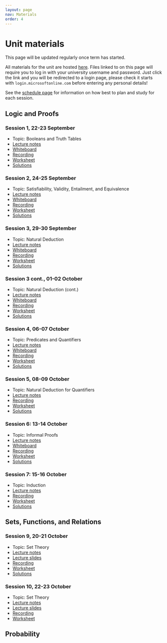 ```yaml
---
layout: page
nav: Materials
order: 4
---
```


# Unit materials

This page will be updated regularly once term has started.

All materials for the unit are hosted [here](https://uob.sharepoint.com/teams/UnitTeams-COMS10014-2025-26-TB-1-A/Class%20Materials).
Files linked to on this page will require you to log in with your university username and password. Just click the link and you will be redirected to a login page, please check it starts with `login.microsoftonline.com` before entering any personal details! 
<!-- Never, ever enter your university password on a site without checking first whether it is the real login page or a fake one trying to steal your account (and your maintenance loan) - the real one starts with the address mentioned and your browser must not give any kind of security warning when you are on the page. -->

See the [schedule page](schedule.html) for information on how best to plan and study for each session.

## Logic and Proofs

### Session 1, 22-23 September

  - Topic: Booleans and Truth Tables
  - [Lecture notes](https://uob.sharepoint.com/teams/UnitTeams-COMS10014-2025-26-TB-1-A/Class%20Materials/Notes/Part%201%20-%20Logic%20and%20Proofs/01-booleans.pdf) 
  - [Whiteboard](https://uob.sharepoint.com/teams/UnitTeams-COMS10014-2025-26-TB-1-A/Class%20Materials/Notes/Part%201%20-%20Logic%20and%20Proofs/01-booleans-whiteboard.pdf) 
  - [Recording](https://mediasite.bris.ac.uk/Mediasite/Play/8a94c9c252174e7e9dce6cb2f467f96d1d)
  - [Worksheet](https://uob.sharepoint.com/teams/UnitTeams-COMS10014-2025-26-TB-1-A/Class%20Materials/Worksheets/Part%201%20-%20Logic%20and%20Proofs/w01-booleans_questions.pdf)
  - [Solutions](https://uob.sharepoint.com/teams/UnitTeams-COMS10014-2025-26-TB-1-A/Class%20Materials/Worksheets/Part%201%20-%20Logic%20and%20Proofs/w01-booleans_solutions.pdf)

### Session 2, 24-25 September

  - Topic: Satisfiability, Validity, Entailment, and Equivalence
  - [Lecture notes](https://uob.sharepoint.com/teams/UnitTeams-COMS10014-2025-26-TB-1-A/Class%20Materials/Notes/Part%201%20-%20Logic%20and%20Proofs/02-propositions.pdf)
  - [Whiteboard](https://uob.sharepoint.com/teams/UnitTeams-COMS10014-2025-26-TB-1-A/Class%20Materials/Notes/Part%201%20-%20Logic%20and%20Proofs/02-propositions-whiteboard.pdf) 
  - [Recording](https://mediasite.bris.ac.uk/Mediasite/Play/695f501726a14fb8ab9af5e4fc308a2d1d)
  - [Worksheet](https://uob.sharepoint.com/teams/UnitTeams-COMS10014-2025-26-TB-1-A/Class%20Materials/Worksheets/Part%201%20-%20Logic%20and%20Proofs/w02-propositions_questions.pdf)
  - [Solutions](https://uob.sharepoint.com/teams/UnitTeams-COMS10014-2025-26-TB-1-A/Class%20Materials/Worksheets/Part%201%20-%20Logic%20and%20Proofs/w02-propositions_solutions.pdf)

### Session 3, 29-30 September

  - Topic: Natural Deduction
  - [Lecture notes](https://uob.sharepoint.com/teams/UnitTeams-COMS10014-2025-26-TB-1-A/Class%20Materials/Notes/Part%201%20-%20Logic%20and%20Proofs/03-deduction.pdf)
  - [Whiteboard](https://uob.sharepoint.com/teams/UnitTeams-COMS10014-2025-26-TB-1-A/Class%20Materials/Notes/Part%201%20-%20Logic%20and%20Proofs/03-deduction-whiteboard.pdf) 
  - [Recording](https://mediasite.bris.ac.uk/Mediasite/Play/82cc84364e2742d4913568486fdec8851d)
  - [Worksheet](https://uob.sharepoint.com/teams/UnitTeams-COMS10014-2025-26-TB-1-A/Class%20Materials/Worksheets/Part%201%20-%20Logic%20and%20Proofs/w03-deduction_questions.pdf)
  - [Solutions](https://uob.sharepoint.com/teams/UnitTeams-COMS10014-2025-26-TB-1-A/Class%20Materials/Worksheets/Part%201%20-%20Logic%20and%20Proofs/w03-deduction_solutions.pdf)

### Session 3 cont., 01-02 October

  - Topic: Natural Deduction (cont.)
  - [Lecture notes](https://uob.sharepoint.com/teams/UnitTeams-COMS10014-2025-26-TB-1-A/Class%20Materials/Notes/Part%201%20-%20Logic%20and%20Proofs/03-deduction.pdf)
  - [Whiteboard](https://uob.sharepoint.com/teams/UnitTeams-COMS10014-2025-26-TB-1-A/Class%20Materials/Notes/Part%201%20-%20Logic%20and%20Proofs/03-deduction-whiteboard2.pdf) 
  - [Recording](https://mediasite.bris.ac.uk/Mediasite/Play/b33e6a8d7de04e5b8567eeff501a1f621d)
  - [Worksheet](https://uob.sharepoint.com/teams/UnitTeams-COMS10014-2025-26-TB-1-A/Class%20Materials/Worksheets/Part%201%20-%20Logic%20and%20Proofs/w03-deduction_questions.pdf)
  - [Solutions](https://uob.sharepoint.com/teams/UnitTeams-COMS10014-2025-26-TB-1-A/Class%20Materials/Worksheets/Part%201%20-%20Logic%20and%20Proofs/w03-deduction_solutions.pdf)


### Session 4, 06-07 October

  - Topic: Predicates and Quantifiers
  - [Lecture notes](https://uob.sharepoint.com/teams/UnitTeams-COMS10014-2025-26-TB-1-A/Class%20Materials/Notes/Part%201%20-%20Logic%20and%20Proofs/04-predicates.pdf)
  - [Whiteboard](https://uob.sharepoint.com/teams/UnitTeams-COMS10014-2025-26-TB-1-A/Class%20Materials/Notes/Part%201%20-%20Logic%20and%20Proofs/04-predicates-whiteboard.pdf) 
  - [Recording](https://mediasite.bris.ac.uk/Mediasite/Play/fce80a0caf5e4f3a8ac9a225df8ab1d71d)
  - [Worksheet](https://uob.sharepoint.com/teams/UnitTeams-COMS10014-2025-26-TB-1-A/Class%20Materials/Worksheets/Part%201%20-%20Logic%20and%20Proofs/w04-predicates_questions.pdf)
  - [Solutions](https://uob.sharepoint.com/teams/UnitTeams-COMS10014-2025-26-TB-1-A/Class%20Materials/Worksheets/Part%201%20-%20Logic%20and%20Proofs/w04-predicates_solutions.pdf)

### Session 5, 08-09 October

  - Topic: Natural Deduction for Quantifiers
  - [Lecture notes](https://uob.sharepoint.com/teams/UnitTeams-COMS10014-2025-26-TB-1-A/Class%20Materials/Notes/Part%201%20-%20Logic%20and%20Proofs/05-deduction.pdf)
  - [Recording](https://mediasite.bris.ac.uk/Mediasite/Play/3d46886d1d73426dab63adcca8c4b2981d)
  - [Worksheet](https://uob.sharepoint.com/teams/UnitTeams-COMS10014-2025-26-TB-1-A/Class%20Materials/Worksheets/Part%201%20-%20Logic%20and%20Proofs/w05-deduction_questions.pdf)
  - [Solutions](https://uob.sharepoint.com/teams/UnitTeams-COMS10014-2025-26-TB-1-A/Class%20Materials/Worksheets/Part%201%20-%20Logic%20and%20Proofs/w05-deduction_solutions.pdf)

### Session 6: 13-14 October

  - Topic: Informal Proofs
  - [Lecture notes](https://uob.sharepoint.com/teams/UnitTeams-COMS10014-2025-26-TB-1-A/Class%20Materials/Notes/Part%201%20-%20Logic%20and%20Proofs/06-informal.pdf)
  - [Whiteboard](https://uob.sharepoint.com/teams/UnitTeams-COMS10014-2025-26-TB-1-A/Class%20Materials/Notes/Part%201%20-%20Logic%20and%20Proofs/06-informal-whiteboard.pdf)
  - [Recording](https://mediasite.bris.ac.uk/Mediasite/Play/7f9982b574b045f9a059be503934f18b1d)
  - [Worksheet](https://uob.sharepoint.com/teams/UnitTeams-COMS10014-2025-26-TB-1-A/Class%20Materials/Worksheets/Part%201%20-%20Logic%20and%20Proofs/w06-informal_questions.pdf)
  - [Solutions](https://uob.sharepoint.com/teams/UnitTeams-COMS10014-2025-26-TB-1-A/Class%20Materials/Worksheets/Part%201%20-%20Logic%20and%20Proofs/w06-informal_solutions.pdf)

### Session 7: 15-16 October

  - Topic: Induction
  - [Lecture notes](https://uob.sharepoint.com/teams/UnitTeams-COMS10014-2025-26-TB-1-A/Class%20Materials/Notes/Part%201%20-%20Logic%20and%20Proofs/07-induction.pdf)
  - [Recording](https://mediasite.bris.ac.uk/Mediasite/Play/9dc1e7198f7f49d2ab197919b4b620981d)
  - [Worksheet](https://uob.sharepoint.com/teams/UnitTeams-COMS10014-2025-26-TB-1-A/Class%20Materials/Worksheets/Part%201%20-%20Logic%20and%20Proofs/w07-induction_questions.pdf)
  - [Solutions](https://uob.sharepoint.com/teams/UnitTeams-COMS10014-2025-26-TB-1-A/Class%20Materials/Worksheets/Part%201%20-%20Logic%20and%20Proofs/w07-induction_solutions.pdf)

## Sets, Functions, and Relations
### Session 9, 20-21 October

  - Topic: Set Theory
  - [Lecture notes](https://uob.sharepoint.com/:b:/r/teams/UnitTeams-COMS10014-2025-26-TB-1-A/Class%20Materials/Notes/Part%202%20-%20Sets,%20Functions,%20and%20Relations/09-set-theory.pdf?csf=1&web=1&e=uq4jYr)
  - [Lecture slides](https://uob.sharepoint.com/:b:/r/teams/UnitTeams-COMS10014-2025-26-TB-1-A/Class%20Materials/Notes/Part%202%20-%20Sets,%20Functions,%20and%20Relations/09-set-theory-slides.pdf?csf=1&web=1&e=xgf2E5)
  - [Recording](https://mediasite.bris.ac.uk/Mediasite/Play/989ec0b2ff99442692448c2ce79411691d)
  - [Worksheet](https://uob.sharepoint.com/:b:/r/teams/UnitTeams-COMS10014-2025-26-TB-1-A/Class%20Materials/Worksheets/Part%202%20-%20Sets,%20Functions,%20and%20Relations/w09-sets_questions.pdf?csf=1&web=1&e=LO7rUS)
  - [Solutions](https://uob.sharepoint.com/:b:/r/teams/UnitTeams-COMS10014-2025-26-TB-1-A/Class%20Materials/Worksheets/Part%202%20-%20Sets,%20Functions,%20and%20Relations/w09-sets_solutions.pdf?csf=1&web=1&e=qbI3KC)
### Session 10, 22-23 October

  - Topic: Set Theory
  - [Lecture notes](https://uob.sharepoint.com/:b:/r/teams/UnitTeams-COMS10014-2025-26-TB-1-A/Class%20Materials/Notes/Part%202%20-%20Sets,%20Functions,%20and%20Relations/10-set-theory.pdf?csf=1&web=1&e=e4vpRB)
  - [Lecture slides](https://uob.sharepoint.com/:b:/r/teams/UnitTeams-COMS10014-2025-26-TB-1-A/Class%20Materials/Notes/Part%202%20-%20Sets,%20Functions,%20and%20Relations/10-set-theory-slides.pdf?csf=1&web=1&e=UedgH6)
  - [Recording](https://mediasite.bris.ac.uk/Mediasite/Play/d21cdf864cc74739819280de39182aa71d)
  - [Worksheet](https://uob.sharepoint.com/:b:/r/teams/UnitTeams-COMS10014-2025-26-TB-1-A/Class%20Materials/Worksheets/Part%202%20-%20Sets,%20Functions,%20and%20Relations/w10-sets_questions.pdf?csf=1&web=1&e=0na2Q7)  

## Probability